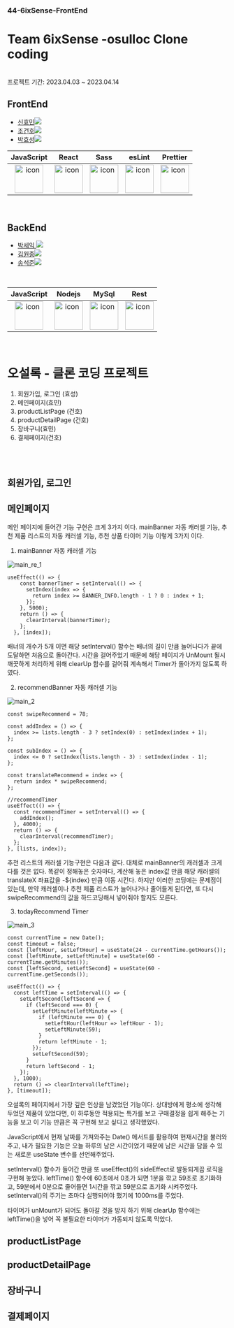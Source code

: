 ### 44-6ixSense-FrontEnd

# Team 6ixSense -osulloc Clone coding
<br />
프로젝트 기간: 2023.04.03 ~ 2023.04.14

## FrontEnd

- <a href="https://github.com/Hyomins-013">신효민<img src="https://img.shields.io/badge/GitHub-181717?style=flat-square&logo=GitHub&logoColor=white&link=https://github.com/hongyeollee"/></a>
- <a href="https://github.com/alchogh">조건호<img src="https://img.shields.io/badge/GitHub-181717?style=flat-square&logo=GitHub&logoColor=white&link=https://github.com/hongyeollee"/></a>
- <a href="https://github.com/Hyoster">박효성<img src="https://img.shields.io/badge/GitHub-181717?style=flat-square&logo=GitHub&logoColor=white&link=https://github.com/hongyeollee"/></a>


|                                             JavaScript                                             |                                                 React                                                 |                                                                              Sass                                                                               |                                                 esLint                                                 |                                                 Prettier                                                  |
| :------------------------------------------------------------------------------------------------: | :---------------------------------------------------------------------------------------------------: | :-------------------------------------------------------------------------------------------------------------------------------------------------------------: | :----------------------------------------------------------------------------------------------------: | :-------------------------------------------------------------------------------------------------------: |
| <img src="https://techstack-generator.vercel.app/js-icon.svg" alt="icon" width="65" height="65" /> | <img src="https://techstack-generator.vercel.app/react-icon.svg" alt="icon" width="65" height="65" /> | <div style="display: flex; align-items: flex-start;"><img src="https://techstack-generator.vercel.app/sass-icon.svg" alt="icon" width="65" height="65" /></div> | <img src="https://techstack-generator.vercel.app/eslint-icon.svg" alt="icon" width="65" height="65" /> |<div style="display: flex; align-items: flex-start;"><img src="https://techstack-generator.vercel.app/prettier-icon.svg" alt="icon" width="65" height="65" /></div> |




<br />



## BackEnd

- <a href="https://github.com/parkseyik">박세익 <img src="https://img.shields.io/badge/GitHub-181717?style=flat-square&logo=GitHub&logoColor=white&link=https://github.com/minseoya"/></a>
- <a href="https://github.com/thornewater">김원종<img src="https://img.shields.io/badge/GitHub-181717?style=flat-square&logo=GitHub&logoColor=white&link=https://github.com/lsg622"/></a>
- <a href="https://github.com/songsong95">송석준<img src="https://img.shields.io/badge/GitHub-181717?style=flat-square&logo=GitHub&logoColor=white&link=https://github.com/Dongrang072"/></a>

<br />


|                                             JavaScript                                             |                                                Nodejs                                                 |                                                 MySql                                                 |                                                  Rest                                                   |
| :------------------------------------------------------------------------------------------------: | :---------------------------------------------------------------------------------------------------: | :---------------------------------------------------------------------------------------------------: | :-----------------------------------------------------------------------------------------------------: |
| <img src="https://techstack-generator.vercel.app/js-icon.svg" alt="icon" width="65" height="65" /> | <img src="https://techstack-generator.vercel.app/nginx-icon.svg" alt="icon" width="65" height="65" /> | <img src="https://techstack-generator.vercel.app/mysql-icon.svg" alt="icon" width="65" height="65" /> | <img src="https://techstack-generator.vercel.app/restapi-icon.svg" alt="icon" width="65" height="65" /> |

  
<br/>

# 오설록 -  클론 코딩 프로젝트



1. 회원가입, 로그인 (효성)
2. 메인페이지(효민)
3. productListPage  (건호)
4. productDetailPage (건호)
5. 장바구니(효민)
6. 결제페이지(건호)

<br/>
<br/>

## 회원가입, 로그인


## 메인페이지

메인 페이지에 들어간 기능 구현은 크게 3가지 이다. mainBanner 자동 캐러셀 기능, 추천 제품 리스트의 자동 캐러셀 기능, 추천 상품 타이머 기능 이렇게 3가지 이다.

1. mainBanner 자동 캐러셀 기능

![main_re_1](https://user-images.githubusercontent.com/125179082/232384601-edd0d152-ecce-43e9-bac6-7c7ed5c0835b.gif)


```
useEffect(() => {
    const bannerTimer = setInterval(() => {
      setIndex(index => {
        return index >= BANNER_INFO.length - 1 ? 0 : index + 1;
      });
    }, 5000);
    return () => {
      clearInterval(bannerTimer);
    };
  }, [index]);
```

배너의 개수가 5개 이면 해당 setInterval() 함수는 배너의 길이 만큼 늘어나다가 끝에 도달하면 처음으로 돌아간다.
시간을 걸어주었기 때문에 해당 페이지가 UnMount 될시 깨끗하게 처리하게 위해 clearUp 함수를 걸어줘 계속해서 Timer가 돌아가지 않도록 하였다.

2. recommendBanner 자동 캐러셀 기능

![main_2](https://user-images.githubusercontent.com/125179082/232386628-e461e0c2-808d-4138-8c07-c64403a6f004.gif)

```
const swipeRecommend = 78;

const addIndex = () => {
  index >= lists.length - 3 ? setIndex(0) : setIndex(index + 1);
};

const subIndex = () => {
  index <= 0 ? setIndex(lists.length - 3) : setIndex(index - 1);
};

const translateRecommend = index => {
  return index * swipeRecommend;
};

//recommendTimer
useEffect(() => {
  const recommendTimer = setInterval(() => {
    addIndex();
  }, 4000);
  return () => {
    clearInterval(recommendTimer);
  };
}, [lists, index]);
```
추천 리스트의 캐러셀 기능구현은 다음과 같다. 대체로 mainBanner의 캐러셀과 크게 다를 것은 없다. 똑같이 정해놓은 숫자마다, 계산해 놓은 index값 만큼 해당 캐러셀의
translateX 좌표값을 -${index} 만큼 이동 시킨다.
하지만 이러한 코딩에는 문제점이 있는데, 만약 캐러셀이나 추천 제품 리스트가 늘어나거나 줄어들게 된다면, 또 다시 swipeRecommend의 값을 하드코딩해서 넣어줘야 할지도 모른다.

3. todayRecommend Timer

![main_3](https://user-images.githubusercontent.com/125179082/232389599-ae6449a5-6a5c-4ae4-90ff-13bef592dcf1.gif)

```
const currentTime = new Date();
const timeout = false;
const [leftHour, setLeftHour] = useState(24 - currentTime.getHours());
const [leftMinute, setLeftMinute] = useState(60 - currentTime.getMinutes());
const [leftSecond, setLeftSecond] = useState(60 - currentTime.getSeconds());

useEffect(() => {
  const leftTime = setInterval(() => {
    setLeftSecond(leftSecond => {
      if (leftSecond === 0) {
        setLeftMinute(leftMinute => {
          if (leftMinute === 0) {
            setLeftHour(leftHour => leftHour - 1);
            setLeftMinute(59);
          }
          return leftMinute - 1;
        });
        setLeftSecond(59);
      }
      return leftSecond - 1;
    });
  }, 1000);
  return () => clearInterval(leftTime);
}, [timeout]);
```
오설록의 페이지에서 가장 깊은 인상을 남겼었던 기능이다. 상대방에게 평소에 생각해 두었던 제품이 있었다면, 이 하루동안 적용되는 특가를 보고 구매결정을 쉽게 해주는 기능을 보고
이 기능 만큼은 꼭 구현해 보고 싶다고 생각했었다.

JavaScript에서 현재 날짜를 가져와주는 Date() 메서드를 활용하여 현재시간을 불러와주고, 내가 필요한 기능은 오늘 하루의 남은 시간이었기 때문에 남은 시간을 담을 수 있는 새로운 useState 변수를
선언해주었다.

setInterval() 함수가 들어간 만큼 또 useEffect()의 sideEffect로 발동되게끔 로직을 구현해 놓았다.
leftTime() 함수에 60초에서 0초가 되면 1분을 깎고 59초로 초기화하고, 59분에서 0분으로 줄어들면 1시간을 깎고 59분으로 초기화 시켜주었다.
setInterval()의 주기는 초마다 실행되어야 했기에 1000ms를 주었다.

타이머가 unMount가 되어도 돌아갈 것을 방지 하기 위해 clearUp 함수에는 leftTime()을 넣어 꼭 불필요한 타이머가 가동되지 않도록 막았다.

## productListPage

## productDetailPage

## 장바구니

## 결제페이지





